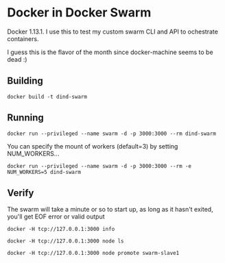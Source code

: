 # Docker in Docker Swarm
Docker 1.13.1.  I use this to test my custom swarm CLI and API to ochestrate containers.

I guess this is the flavor of the month since docker-machine seems to be dead :)

## Building
`docker build -t dind-swarm`

## Running
`docker run --privileged --name swarm -d -p 3000:3000 --rm dind-swarm`

You can specify the mount of workers (default=3) by setting NUM_WORKERS...

`docker run --privileged --name swarm -d -p 3000:3000 --rm -e NUM_WORKERS=5 dind-swarm`

## Verify
The swarm will take a minute or so to start up, as long as it hasn't exited, you'll get EOF error or valid output

`docker -H tcp://127.0.0.1:3000 info`

`docker -H tcp://127.0.0.1:3000 node ls`

`docker -H tcp://127.0.0.1:3000 node promote swarm-slave1`
